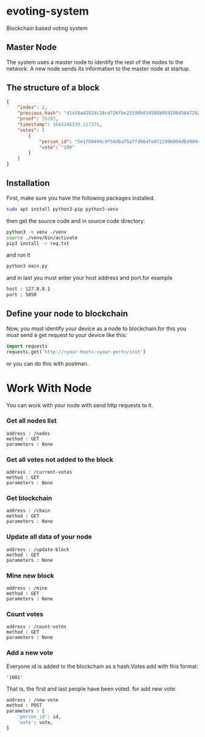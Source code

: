 # evoting-system
Blockchain based voting system
## Master Node
The system uses a master node to identify the rest of the nodes to the network. A new node sends its information to the master node at startup.

## The structure of a block
```json
{
    "index": 2,
    "previous_hash": "d1a58a4282dc18cd726fbe25198b034588b959106458472b23473c9caddb589e",
    "proof": 35293,
    "timestamp": 1644346339.117375,
    "votes": [
        {
            "person_id": "5e1f08494c9f50dbaf5a7fd864fe0722996094d8d9044418225ea9ad2debde6c",
            "vote": "100"
        }
    ]
}
```

## Installation
First, make sure you have the following packages installed.
```bash
sudo apt install python3-pip python3-venv
```
then get the source code and in source code directory:
```bash
python3 -m venv ./venv
source ./venv/bin/activate
pip3 install -r req.txt
```
and run it
```bash
python3 main.py
```
and in last you must enter your host address and port.for example
```bash
host : 127.0.0.1
port : 5050
```

## Define your node to blockchain
Now, you must identify your device as a node to blockchain.for this you must send a get request to your device like this:
```python
import requests
requests.get('http://<your-host>:<your-port>/init')
```
or you can do this with postman.

# Work With Node
You can work with your node with send http requests to it.
### Get all nodes list
```
address : /nodes
method : GET
parameters : None
```

### Get all votes not added to the block
```
address : /current-votes
method : GET
parameters : None
```

### Get blockchain
```
address : /chain
method : GET
parameters : None
```

### Update all data of your node
```
address : /update-block
method : GET
parameters : None
```

### Mine new block
```
address : /mine
method : GET
parameters : None
```

### Count votes
```
address : /count-votes
method : GET
parameters : None
```

### Add a new vote
Everyone id is added to the blockchain as a hash.Votes add
with this format:
```
'1001'
```
That is, the first and last people have been voted.
for add new vote:
```bash
address : /new-vote
method : POST
parameters : {
    'person_id': id,
    'vote': vote,
}
